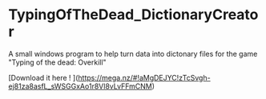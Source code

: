 # TypingOfTheDead_DictionaryCreator
A small windows program to help turn data into dictonary files for the game "Typing of the dead: Overkill"

[Download it here !  [](http://i.imgur.com/6ceXsFQ.png)](https://mega.nz/#!aMgDEJYC!zTcSvgh-ej81za8asfL_sWSGGxAo1r8Vl8vLvFFmCNM)


